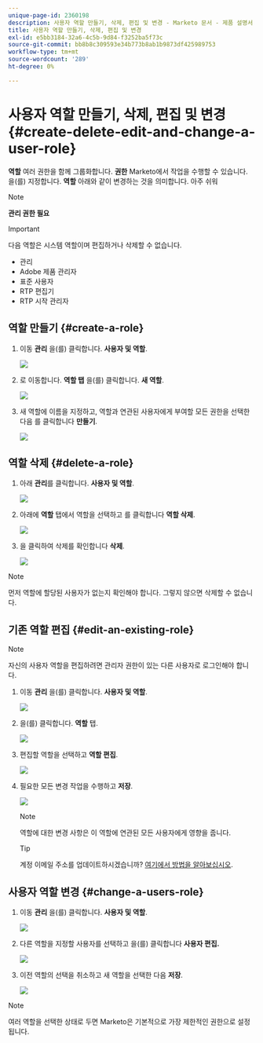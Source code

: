 ```yaml
---
unique-page-id: 2360198
description: 사용자 역할 만들기, 삭제, 편집 및 변경 - Marketo 문서 - 제품 설명서
title: 사용자 역할 만들기, 삭제, 편집 및 변경
exl-id: e5bb3184-32a6-4c5b-9d84-f3252ba5f73c
source-git-commit: bb8b8c309593e34b773b8ab1b9873df425989753
workflow-type: tm+mt
source-wordcount: '289'
ht-degree: 0%

---
```


# 사용자 역할 만들기, 삭제, 편집 및 변경 {#create-delete-edit-and-change-a-user-role}

**역할** 여러 권한을 함께 그룹화합니다. **권한** Marketo에서 작업을 수행할 수 있습니다. 을(를) 지정합니다. **역할** 아래와 같이 변경하는 것을 의미합니다. 아주 쉬워

>[!NOTE]
>
>**관리 권한 필요**

>[!IMPORTANT]
>
>다음 역할은 시스템 역할이며 편집하거나 삭제할 수 없습니다.
>
>* 관리
>* Adobe 제품 관리자
>* 표준 사용자
>* RTP 편집기
>* RTP 시작 관리자


## 역할 만들기 {#create-a-role}

1. 이동 **관리** 을(를) 클릭합니다. **사용자 및 역할**.

   ![](assets/image2014-9-16-13-3a29-3a48.png)

1. 로 이동합니다. **역할 탭** 을(를) 클릭합니다. **새 역할**.

   ![](assets/image2014-9-16-13-3a30-3a0.png)

1. 새 역할에 이름을 지정하고, 역할과 연관된 사용자에게 부여할 모든 권한을 선택한 다음 를 클릭합니다 **만들기**.

   ![](assets/image2014-9-16-13-3a31-3a19.png)

## 역할 삭제 {#delete-a-role}

1. 아래 **관리**&#x200B;를 클릭합니다. **사용자 및 역할**.

   ![](assets/image2014-9-16-13-3a31-3a42.png)

1. 아래에 **역할** 탭에서 역할을 선택하고 를 클릭합니다 **역할 삭제**.

   ![](assets/image2014-9-16-13-3a31-3a56.png)

1. 을 클릭하여 삭제를 확인합니다 **삭제**.

   ![](assets/image2014-9-16-13-3a32-3a25.png)

>[!NOTE]
>
>먼저 역할에 할당된 사용자가 없는지 확인해야 합니다. 그렇지 않으면 삭제할 수 없습니다.

## 기존 역할 편집 {#edit-an-existing-role}

>[!NOTE]
>
>자신의 사용자 역할을 편집하려면 관리자 권한이 있는 다른 사용자로 로그인해야 합니다.

1. 이동 **관리** 을(를) 클릭합니다. **사용자 및 역할**.

   ![](assets/image2014-9-16-13-3a34-3a2.png)

1. 을(를) 클릭합니다. **역할** 탭.

   ![](assets/image2014-9-16-13-3a34-3a22.png)

1. 편집할 역할을 선택하고 **역할 편집**.

   ![](assets/image2014-9-16-13-3a34-3a37.png)

1. 필요한 모든 변경 작업을 수행하고 **저장**.

   ![](assets/image2014-9-16-13-3a35-3a16.png)

   >[!NOTE]
   >
   >역할에 대한 변경 사항은 이 역할에 연관된 모든 사용자에게 영향을 줍니다.

   >[!TIP]
   >
   >계정 이메일 주소를 업데이트하시겠습니까? [여기에서 방법을 알아보십시오](/help/marketo/product-docs/administration/settings/edit-account-settings.md).

## 사용자 역할 변경 {#change-a-users-role}

1. 이동 **관리** 을(를) 클릭합니다. **사용자 및 역할**.

   ![](assets/image2014-9-16-13-3a35-3a49.png)

1. 다른 역할을 지정할 사용자를 선택하고 을(를) 클릭합니다 **사용자 편집.**

   ![](assets/image2014-9-16-13-36-8.png)

1. 이전 역할의 선택을 취소하고 새 역할을 선택한 다음 **저장**.

   ![](assets/image2014-9-16-13-3a36-3a35.png)

>[!NOTE]
>
>여러 역할을 선택한 상태로 두면 Marketo은 기본적으로 가장 제한적인 권한으로 설정됩니다.
